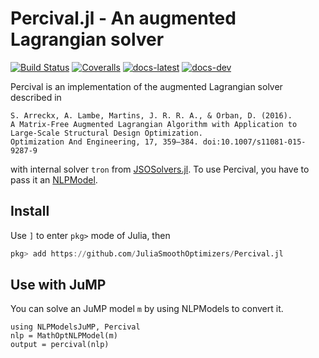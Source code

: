 # Percival.jl - An augmented Lagrangian solver

[![Build Status](https://travis-ci.org/JuliaSmoothOptimizers/Percival.jl.svg?branch=master)](https://travis-ci.org/JuliaSmoothOptimizers/Percival.jl)
[![Coveralls](https://coveralls.io/repos/JuliaSmoothOptimizers/Percival.jl/badge.svg?branch=master&service=github)](https://coveralls.io/github/JuliaSmoothOptimizers/Percival.jl?branch=master)
[![docs-latest](https://img.shields.io/badge/docs-latest-3f51b5.svg)](https://JuliaSmoothOptimizers.github.io/Percival.jl/latest)
[![docs-dev](https://img.shields.io/badge/docs-dev-3f51b5.svg)](https://JuliaSmoothOptimizers.github.io/Percival.jl/dev)

Percival is an implementation of the augmented Lagrangian solver described in

    S. Arreckx, A. Lambe, Martins, J. R. R. A., & Orban, D. (2016).
    A Matrix-Free Augmented Lagrangian Algorithm with Application to Large-Scale Structural Design Optimization.
    Optimization And Engineering, 17, 359–384. doi:10.1007/s11081-015-9287-9

with internal solver `tron` from [JSOSolvers.jl](https://github.com/JuliaSmoothOptimizers/JSOSolvers.jl).
To use Percival, you have to pass it an [NLPModel](https://github.com/JuliaSmoothOptimizers/NLPModels.jl).

## Install

Use `]` to enter `pkg>` mode of Julia, then
```julia
pkg> add https://github.com/JuliaSmoothOptimizers/Percival.jl
```
## Use with JuMP

You can solve an JuMP model `m` by using NLPModels to convert it.
```
using NLPModelsJuMP, Percival
nlp = MathOptNLPModel(m)
output = percival(nlp)
```
